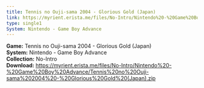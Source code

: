 ```yaml
---
title: Tennis no Ouji-sama 2004 - Glorious Gold (Japan)
link: https://myrient.erista.me/files/No-Intro/Nintendo%20-%20Game%20Boy%20Advance/Tennis%20no%20Ouji-sama%202004%20-%20Glorious%20Gold%20(Japan).zip
type: single1
System: Nintendo - Game Boy Advance
---
```

<b>Game:</b> Tennis no Ouji-sama 2004 - Glorious Gold (Japan)<br>
<b>System:</b> Nintendo - Game Boy Advance<br>
<b>Collection:</b> No-Intro<br>
<b>Download:</b> https://myrient.erista.me/files/No-Intro/Nintendo%20-%20Game%20Boy%20Advance/Tennis%20no%20Ouji-sama%202004%20-%20Glorious%20Gold%20(Japan).zip